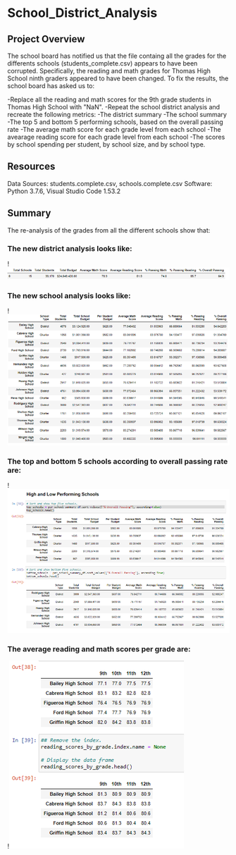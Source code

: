 # School_District_Analysis

## Project Overview
The school board has notified us that the file containg all the grades for the differents schools (students_complete.csv) appears to have been corrupted.
Specifically, the reading and math grades for Thomas High School ninth graders appeared to have been changed.
To fix the results, the school board has asked us to:

-Replace all the reading and math scores for the 9th grade students in Thomas High School with "NaN".
-Repeat the school district analysis and recreate the following metrics:
  -The district summary
  -The school summary
  -The top 5 and bottom 5 performing schools, based on the overall passing rate
  -The average math score for each grade level from each school
  -The avearage reading score for each grade level from each school
  -The scores by school spending per student, by school size, and by school type.

## Resources
Data Sources: students.complete.csv, schools.complete.csv
Software: Python 3.7.6, Visual Studio Code 1.53.2

## Summary

The re-analysis of the grades from all the different schools show that:

### The new district analysis looks like:
!![image](New_district_analysis.PNG)

### The new school analysis looks like:
!![image](New_school_analysis.PNG)

### The top and bottom 5 schools according to overall passing rate are:
!![image](Top_and_Bottom_5_schools.PNG)

### The average reading and math scores per grade are:
!![image](New_Reading_and_Math_scores_by_grade.PNG)








